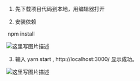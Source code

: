 1. 先下载项目代码到本地，用编辑器打开

2. 安装依赖

  npm install 
  
![这里写图片描述](http://img.blog.csdn.net/20171218180332628?watermark/2/text/aHR0cDovL2Jsb2cuY3Nkbi5uZXQvV3Vfc2h1eHVhbg==/font/5a6L5L2T/fontsize/400/fill/I0JBQkFCMA==/dissolve/70/gravity/SouthEast)

3. 输入 yarn start , http://localhost:3000/ 显示成功。

![这里写图片描述](http://img.blog.csdn.net/20171218180842115?watermark/2/text/aHR0cDovL2Jsb2cuY3Nkbi5uZXQvV3Vfc2h1eHVhbg==/font/5a6L5L2T/fontsize/400/fill/I0JBQkFCMA==/dissolve/70/gravity/SouthEast)
